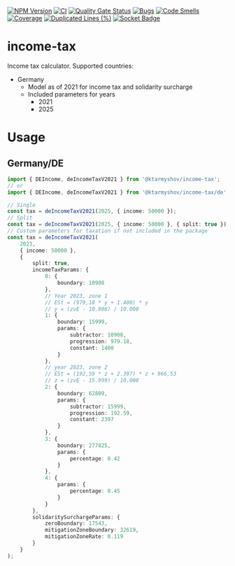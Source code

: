 [![NPM Version](https://img.shields.io/npm/v/%40ktarmyshov%2Fincome-tax)](https://www.npmjs.com/package/@ktarmyshov/income-tax)
[![CI](https://github.com/kt-npm-modules/income-tax/actions/workflows/ci.yml/badge.svg?branch=main)](https://github.com/kt-npm-modules/income-tax/actions/workflows/ci.yml)
[![Quality Gate Status](https://sonarcloud.io/api/project_badges/measure?project=kt-npm-modules_income-tax&metric=alert_status)](https://sonarcloud.io/summary/new_code?id=kt-npm-modules_income-tax)
[![Bugs](https://sonarcloud.io/api/project_badges/measure?project=kt-npm-modules_income-tax&metric=bugs)](https://sonarcloud.io/summary/new_code?id=kt-npm-modules_income-tax)
[![Code Smells](https://sonarcloud.io/api/project_badges/measure?project=kt-npm-modules_income-tax&metric=code_smells)](https://sonarcloud.io/summary/new_code?id=kt-npm-modules_income-tax)
[![Coverage](https://sonarcloud.io/api/project_badges/measure?project=kt-npm-modules_income-tax&metric=coverage)](https://sonarcloud.io/summary/new_code?id=kt-npm-modules_income-tax)
[![Duplicated Lines (%)](https://sonarcloud.io/api/project_badges/measure?project=kt-npm-modules_income-tax&metric=duplicated_lines_density)](https://sonarcloud.io/summary/new_code?id=kt-npm-modules_income-tax)
[![Socket Badge](https://socket.dev/api/badge/npm/package/@ktarmyshov/income-tax)](https://socket.dev/npm/package/@ktarmyshov/income-tax/overview)

# income-tax

Income tax calculator.
Supported countries:

- Germany
  - Model as of 2021 for income tax and solidarity surcharge
  - Included parameters for years
    - 2021
    - 2025

# Usage

## Germany/DE

```ts
import { DEIncome, deIncomeTaxV2021 } from '@ktarmyshov/income-tax';
// or
import { DEIncome, deIncomeTaxV2021 } from '@ktarmyshov/income-tax/de';

// Single
const tax = deIncomeTaxV2021(2025, { income: 50000 });
// Split
const tax = deIncomeTaxV2021(2025, { income: 50000 }, { split: true });
// Custom parameters for taxation if not included in the package
const tax = deIncomeTaxV2021(
	2023,
	{ income: 50000 },
	{
		split: true,
		incomeTaxParams: {
			0: {
				boundary: 10908
			},
			// Year 2023, zone 1
			// ESt = (979,18 * y + 1.400) * y
			// y = (zvE - 10.908) / 10.000
			1: {
				boundary: 15999,
				params: {
					subtractor: 10908,
					progression: 979.18,
					constant: 1400
				}
			},
			// year 2023, zone 2
			// ESt = (192,59 * z + 2.397) * z + 966,53
			// z = (zvE - 15.999) / 10.000
			2: {
				boundary: 62809,
				params: {
					subtractor: 15999,
					progression: 192.59,
					constant: 2397
				}
			},
			3: {
				boundary: 277825,
				params: {
					percentage: 0.42
				}
			},
			4: {
				params: {
					percentage: 0.45
				}
			}
		},
		solidaritySurchargeParams: {
			zeroBoundary: 17543,
			mitigationZoneBoundary: 32619,
			mitigationZoneRate: 0.119
		}
	}
);
```
